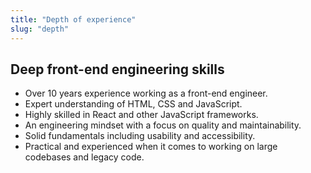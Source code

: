 ```yaml
---
title: "Depth of experience"
slug: "depth"
---
```


## Deep front-end engineering skills

- Over 10 years experience working as a front-end engineer.
- Expert understanding of HTML, CSS and JavaScript.
- Highly skilled in React and other JavaScript frameworks.
- An engineering mindset with a focus on quality and maintainability.
- Solid fundamentals including usability and accessibility.
- Practical and experienced when it comes to working on large codebases and legacy code.
